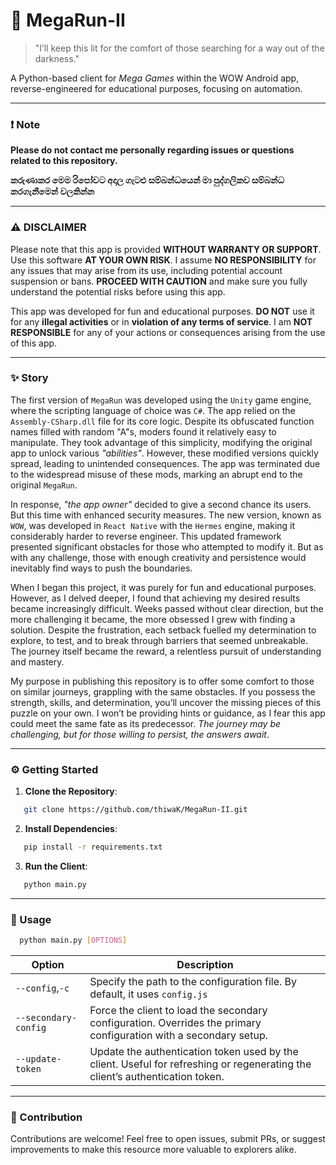 # 🌌 MegaRun-II

> "I’ll keep this lit for the comfort of those searching for a way out of the darkness."

A Python-based client for _Mega Games_ within the WOW Android app, reverse-engineered for educational purposes, focusing on automation.

---
### ❗ Note
**Please do not contact me personally regarding issues or questions related to this repository.**

**කරුණාකර මෙම රිපෝවට අදාල ගැටළු සම්බන්ධයෙන් මා පුද්ගලිකව සම්බන්ධ කරගැනීමෙන් වලකින්න**

---
### ⚠️ DISCLAIMER

Please note that this app is provided **WITHOUT WARRANTY OR SUPPORT**. Use this software **AT YOUR OWN RISK**. I assume **NO RESPONSIBILITY** for any issues that may arise from its use, including potential account suspension or bans.  **PROCEED WITH CAUTION** and make sure you fully understand the potential risks before using this app.

This app was developed for fun and educational purposes. **DO NOT** use it for any **illegal activities** or in **violation of any terms of service**. I am **NOT RESPONSIBLE** for any of your actions or consequences arising from the use of this app.

---
### ✨ Story

The first version of `MegaRun` was developed using the `Unity` game engine, where the scripting language of choice was `C#`. The app relied on the `Assembly-CSharp.dll` file for its core logic. Despite its obfuscated function names filled with random "A"s, moders found it relatively easy to manipulate. They took advantage of this simplicity, modifying the original app to unlock various _"abilities"_. However, these modified versions quickly spread, leading to unintended consequences. The app was terminated due to the widespread misuse of these mods, marking an abrupt end to the original `MegaRun`.

In response, _"the app owner"_ decided to give a second chance its users. But this time with enhanced security measures. The new version, known as `WOW`, was developed in `React Native` with the `Hermes` engine, making it considerably harder to reverse engineer. This updated framework presented significant obstacles for those who attempted to modify it. But as with any challenge, those with enough creativity and persistence would inevitably find ways to push the boundaries.

When I began this project, it was purely for fun and educational purposes. However, as I delved deeper, I found that achieving my desired results became increasingly difficult. Weeks passed without clear direction, but the more challenging it became, the more obsessed I grew with finding a solution. Despite the frustration, each setback fuelled my determination to explore, to test, and to break through barriers that seemed unbreakable. The journey itself became the reward, a relentless pursuit of understanding and mastery.

My purpose in publishing this repository is to offer some comfort to those on similar journeys, grappling with the same obstacles. If you possess the strength, skills, and determination, you’ll uncover the missing pieces of this puzzle on your own. I won’t be providing hints or guidance, as I fear this app could meet the same fate as its predecessor. _The journey may be challenging, but for those willing to persist, the answers await_.

---
### ⚙️ Getting Started
1. **Clone the Repository**: 
```bash
   git clone https://github.com/thiwaK/MegaRun-II.git
   ```
2. **Install Dependencies**:
```bash
   pip install -r requirements.txt
   ```
3. **Run the Client**:
```bash
   python main.py
   ```
---
### 🔧 Usage

```bash
  python main.py [OPTIONS]
```

| Option               | Description                                                                                                                  |
| -------------------- | ---------------------------------------------------------------------------------------------------------------------------- |
| `--config`,`-c`      | Specify the path to the configuration file. By default, it uses `config.js`                                                  |
| `--secondary-config` | Force the client to load the secondary configuration. Overrides the primary configuration with a secondary setup.            |
| `--update-token`     | Update the authentication token used by the client. Useful for refreshing or regenerating the client’s authentication token. |

---
### 🚀 Contribution
Contributions are welcome! Feel free to open issues, submit PRs, or suggest improvements to make this resource more valuable to explorers alike.